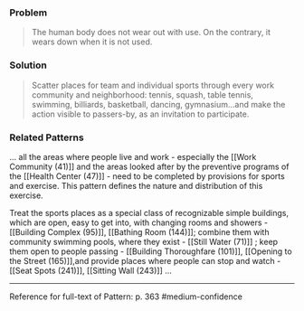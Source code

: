 ### Problem
>The human body does not wear out with use. On the contrary, it wears down when it is not used.

### Solution
>Scatter places for team and individual sports through every work community and neighborhood: tennis, squash, table tennis, swimming, billiards, basketball, dancing, gymnasium…and make the action visible to passers-by, as an invitation to participate.

### Related Patterns
... all the areas where people live and work - especially the [[Work Community (41)]] and the areas looked after by the preventive programs of the [[Health Center (47)]] - need to be completed by provisions for sports and exercise. This pattern defines the nature and distribution of this exercise. 

Treat the sports places as a special class of recognizable simple buildings, which are open, easy to get into, with changing rooms and showers - [[Building Complex (95)]], [[Bathing Room (144)]]; combine them with community swimming pools, where they exist - [[Still Water (71)]] ; keep them open to people passing - [[Building Thoroughfare (101)]], [[Opening to the Street (165)]],and provide places where people can stop and watch - [[Seat Spots (241)]], [[Sitting Wall (243)]] ...

---
Reference for full-text of Pattern: p. 363 #medium-confidence 